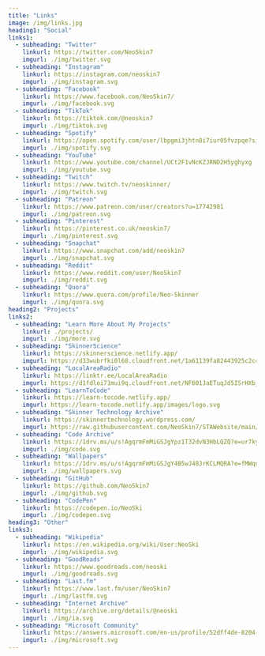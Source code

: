 ```yaml
---
title: "Links"
image: /img/links.jpg
heading1: "Social"
links1:
  - subheading: "Twitter"
    linkurl: https://twitter.com/NeoSkin7
    imgurl: ./img/twitter.svg
  - subheading: "Instagram"
    linkurl: https://instagram.com/neoskin7
    imgurl: ./img/instagram.svg
  - subheading: "Facebook"
    linkurl: https://www.facebook.com/NeoSkin7/
    imgurl: ./img/facebook.svg
  - subheading: "TikTok"
    linkurl: https://tiktok.com/@neoskin7
    imgurl: ./img/tiktok.svg
  - subheading: "Spotify"
    linkurl: https://open.spotify.com/user/lbpgmi3jhtn8i7iur05fvzpqe?si=50nhryHpT7m3Q7zzKss8mw
    imgurl: ./img/spotify.svg
  - subheading: "YouTube"
    linkurl: https://www.youtube.com/channel/UCt2F1vNcKZJRND2H5yghyxg
    imgurl: ./img/youtube.svg
  - subheading: "Twitch"
    linkurl: https://www.twitch.tv/neoskinner/
    imgurl: ./img/twitch.svg
  - subheading: "Patreon"
    linkurl: https://www.patreon.com/user/creators?u=17742981
    imgurl: ./img/patreon.svg
  - subheading: "Pinterest"
    linkurl: https://pinterest.co.uk/neoskin7/
    imgurl: ./img/pinterest.svg
  - subheading: "Snapchat"
    linkurl: https://www.snapchat.com/add/neoskin7
    imgurl: ./img/snapchat.svg
  - subheading: "Reddit"
    linkurl: https://www.reddit.com/user/NeoSkin7
    imgurl: ./img/reddit.svg
  - subheading: "Quora"
    linkurl: https://www.quora.com/profile/Neo-Skinner
    imgurl: ./img/quora.svg
heading2: "Projects"
links2:
  - subheading: "Learn More About My Projects"
    linkurl: ./projects/
    imgurl: ./img/more.svg
  - subheading: "SkinnerScience"
    linkurl: https://skinnerscience.netlify.app/
    imgurl: https://d33wubrfki0l68.cloudfront.net/1a61139fa82443925c2c41e459157345218b8a5b/9d160/favicon.svg
  - subheading: "LocalAreaRadio"
    linkurl: https://linktr.ee/LocalAreaRadio
    imgurl: https://d1fdloi71mui9q.cloudfront.net/NF601JaETuqJd5ISrHXb_8xzJzduraasoNPLe
  - subheading: "LearnToCode"
    linkurl: https://learn-tocode.netlify.app/
    imgurl: https://learn-tocode.netlify.app/images/logo.svg
  - subheading: "Skinner Technology Archive"
    linkurl: https://skinnertechnology.wordpress.com/
    imgurl: https://raw.githubusercontent.com/NeoSkin7/STAWebsite/main/IMAGES/FAVICON.PNG
  - subheading: "Code Archive"
    linkurl: https://1drv.ms/u/s!AgqrmFmMiGSJgYpz1T32dvN3HbLQZQ?e=ur7kyi
    imgurl: ./img/code.svg
  - subheading: "Wallpapers"
    linkurl: https://1drv.ms/u/s!AgqrmFmMiGSJgY4B5wJ48JrKCLMQRA?e=fMWqu4
    imgurl: ./img/wallpapers.svg
  - subheading: "GitHub"
    linkurl: https://github.com/NeoSkin7
    imgurl: ./img/github.svg
  - subheading: "CodePen"
    linkurl: https://codepen.io/NeoSki
    imgurl: ./img/codepen.svg
heading3: "Other"
links3:
  - subheading: "Wikipedia"
    linkurl: https://en.wikipedia.org/wiki/User:NeoSki
    imgurl: ./img/wikipedia.svg
  - subheading: "GoodReads"
    linkurl: https://www.goodreads.com/neoski
    imgurl: ./img/goodreads.svg
  - subheading: "Last.fm"
    linkurl: https://www.last.fm/user/NeoSkin7
    imgurl: ./img/lastfm.svg
  - subheading: "Internet Archive"
    linkurl: https://archive.org/details/@neoski
    imgurl: ./img/ia.svg
  - subheading: "Microsoft Community"
    linkurl: https://answers.microsoft.com/en-us/profile/52dff4de-8204-4cb9-b4a8-7f57b9973f3d
    imgurl: ./img/microsoft.svg
---
```

